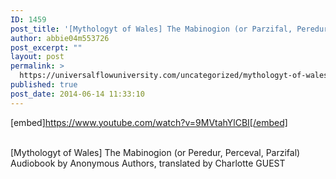 ```yaml
---
ID: 1459
post_title: '[Mythologyt of Wales] The Mabinogion (or Parzifal, Peredur, Perceval)'
author: abbie04m553726
post_excerpt: ""
layout: post
permalink: >
  https://universalflowuniversity.com/uncategorized/mythologyt-of-wales-the-mabinogion-or-parzifal-peredur-perceval/
published: true
post_date: 2014-06-14 11:33:10
---
```

[embed]https://www.youtube.com/watch?v=9MVtahYlCBI[/embed]</br></br>
<p>[Mythologyt of Wales] The Mabinogion (or Peredur, Perceval, Parzifal) Audiobook by Anonymous Authors, translated by Charlotte GUEST</p>